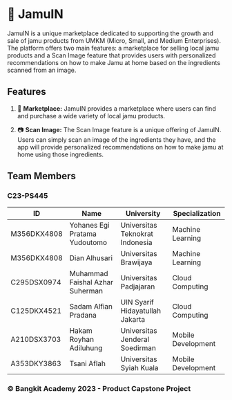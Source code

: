 # 🌿 JamuIN

JamuIN is a unique marketplace dedicated to supporting the growth and sale of jamu products from UMKM (Micro, Small, and Medium Enterprises). The platform offers two main features: a marketplace for selling local jamu products and a Scan Image feature that provides users with personalized recommendations on how to make Jamu at home based on the ingredients scanned from an image.

## Features

1. 🛒 **Marketplace:** JamuIN provides a marketplace where users can find and purchase a wide variety of local jamu products.

2. 📷 **Scan Image:** The Scan Image feature is a unique offering of JamuIN. Users can simply scan an image of the ingredients they have, and the app will provide personalized recommendations on how to make jamu at home using those ingredients.

## Team Members

### C23-PS445

| ID          | Name                            | University                      | Specialization     |
| ----------- | ------------------------------- | ------------------------------- | ------------------ |
| M356DKX4808 | Yohanes Egi Pratama Yudoutomo   | Universitas Teknokrat Indonesia | Machine Learning   |
| M356DKX4808 | Dian Alhusari                   | Universitas Brawijaya           | Machine Learning   |
| C295DSX0974 | Muhammad Faishal Azhar Suherman | Universitas Padjajaran          | Cloud Computing    |
| C125DKX4521 | Sadam Alfian Pradana            | UIN Syarif Hidayatullah Jakarta | Cloud Computing    |
| A210DSX3703 | Hakam Royhan Adiluhung          | Universitas Jenderal Soedirman  | Mobile Development |
| A353DKY3863 | Tsani Aflah                     | Universitas Syiah Kuala         | Mobile Development |

### &copy; Bangkit Academy 2023 - Product Capstone Project
